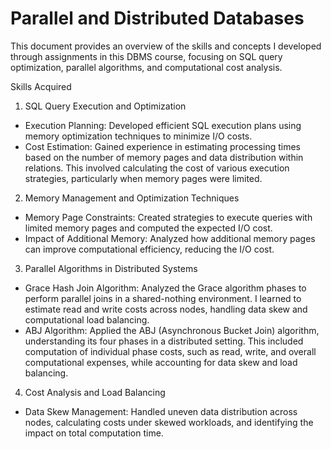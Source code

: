 # Parallel and Distributed Databases
This document provides an overview of the skills and concepts I developed through assignments in this DBMS course, focusing on SQL query optimization, parallel algorithms, and computational cost analysis.

Skills Acquired
1. SQL Query Execution and Optimization
- Execution Planning: Developed efficient SQL execution plans using memory optimization techniques to minimize I/O costs.
- Cost Estimation: Gained experience in estimating processing times based on the number of memory pages and data distribution within relations. This involved calculating the cost of various execution strategies, particularly when memory pages were limited.

2. Memory Management and Optimization Techniques
- Memory Page Constraints: Created strategies to execute queries with limited memory pages and computed the expected I/O cost.
- Impact of Additional Memory: Analyzed how additional memory pages can improve computational efficiency, reducing the I/O cost.

3. Parallel Algorithms in Distributed Systems
- Grace Hash Join Algorithm: Analyzed the Grace algorithm phases to perform parallel joins in a shared-nothing environment. I learned to estimate read and write costs across nodes, handling data skew and computational load balancing.
- ABJ Algorithm: Applied the ABJ (Asynchronous Bucket Join) algorithm, understanding its four phases in a distributed setting. This included computation of individual phase costs, such as read, write, and overall computational expenses, while accounting for data skew and load balancing.

4. Cost Analysis and Load Balancing
- Data Skew Management: Handled uneven data distribution across nodes, calculating costs under skewed workloads, and identifying the impact on total computation time.

